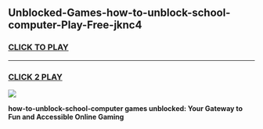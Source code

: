 
## Unblocked-Games-how-to-unblock-school-computer-Play-Free-jknc4
<h3>
<a href="https://premium76.site?title=how-to-unblock-school-computer&ref=19M">CLICK TO PLAY</a></h3>
<hr>

<h3>
<a href="https://premium76.site?title=how-to-unblock-school-computer&ref=19M">CLICK 2 PLAY</a>
  
</h3>

<a href="https://premium76.site?title=how-to-unblock-school-computer&ref=19M"><img src="https://clearcache.store/games.png"></a>


**how-to-unblock-school-computer games unblocked: Your Gateway to Fun and Accessible Online Gaming**
